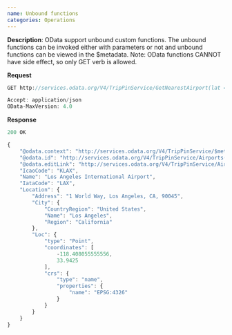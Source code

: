 ```yaml
---
name: Unbound functions
categories: Operations
---
```


**Description**: OData support unbound custom functions. The unbound functions can be invoked either with parameters or not and unbound functions can be viewed in the $metadata. Note: OData functions CANNOT have side effect, so only GET verb is allowed.

**Request**

```js
GET http://services.odata.org/V4/TripPinService/GetNearestAirport(lat = 33, lon = -118)

Accept: application/json
OData-MaxVersion: 4.0
```

**Response**

```js
200 OK

{
    "@odata.context": "http://services.odata.org/V4/TripPinService/$metadata#Airports/$entity",
    "@odata.id": "http://services.odata.org/V4/TripPinService/Airports('KLAX')",
    "@odata.editLink": "http://services.odata.org/V4/TripPinService/Airports('KLAX')",
    "IcaoCode": "KLAX",
    "Name": "Los Angeles International Airport",
    "IataCode": "LAX",
    "Location": {
        "Address": "1 World Way, Los Angeles, CA, 90045",
        "City": {
            "CountryRegion": "United States",
            "Name": "Los Angeles",
            "Region": "California"
        },
        "Loc": {
            "type": "Point",
            "coordinates": [
                -118.408055555556,
                33.9425
            ],
            "crs": {
                "type": "name",
                "properties": {
                    "name": "EPSG:4326"
                }
            }
        }
    }
}
```

